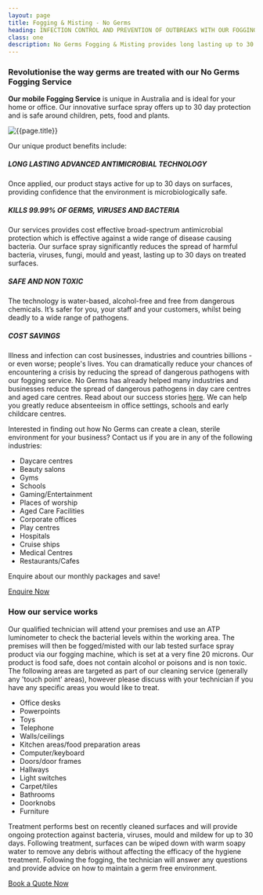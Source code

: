 ```yaml
---
layout: page
title: Fogging & Misting - No Germs
heading: INFECTION CONTROL AND PREVENTION OF OUTBREAKS WITH OUR FOGGING SERVICE
class: one
description: No Germs Fogging & Misting provides long lasting up to 30 day protection for your home or office.
---
```


<div class="commercial container pt-80 pb-60">
  <div class="row">
      <div class="col-md-12">
          <div class="service-details mb-30">
              <h3>Revolutionise the way germs are treated with our No Germs Fogging Service</h3>
              <p><b>Our mobile Fogging Service</b> is unique in Australia and is ideal for your home or office. Our innovative surface spray offers up to 30 day protection and is safe around children, pets, food and plants.</p>
          </div>
      </div>
  </div>
  <div class="row">
      <div class="col-xl-6 col-lg-12">
          <div class="s-details-img mb-30">
              <img src="{{site.baseurl}}/assets/img/commercial/fogging-and-misting.jpg" alt="{{page.title}}">
          </div>
      </div>
      <div class="col-xl-6 col-lg-12">
          <div class="service-details mb-40">
            <p>Our unique product benefits include:</p>
            <h5>LONG LASTING ADVANCED ANTIMICROBIAL TECHNOLOGY</h5>
            <p>Once applied, our product stays active for up to 30 days  on surfaces, providing confidence that the environment is microbiologically safe.</p>
            <h5>KILLS 99.99% OF GERMS, VIRUSES AND BACTERIA</h5>
            <p>Our services provides cost effective broad-spectrum antimicrobial protection which is effective against a wide range of disease causing bacteria. Our surface spray significantly reduces the spread of harmful bacteria, viruses, fungi, mould and yeast, lasting up to 30 days on treated surfaces.</p>
            <h5>SAFE AND NON TOXIC</h5>
            <p>The technology is water-based, alcohol-free and free from dangerous chemicals. It’s safer for you, your staff and your customers, whilst being deadly to a wide range of pathogens.</p>
            <h5>COST SAVINGS</h5>
            <p>Illness and infection can cost businesses, industries and countries billions - or even worse; people's lives. You can dramatically reduce your chances of encountering a crisis by reducing the spread of dangerous pathogens with our fogging service. No Germs has already helped many industries and businesses reduce the spread of dangerous pathogens in day care centres and aged care centres. Read about our success stories <a href="/articles/caring-for-our-kids">here</a>. We can help you greatly reduce absenteeism in office settings, schools and early childcare centres.</p>
          </div>
      </div>
  </div>
  <div class="row">
      <div class="col-md-12">
          <div class="service-details">
            <p>Interested in finding out how No Germs can create a clean, sterile environment for your business? Contact us if you are in any of the following industries:</p>
          </div>
      </div>
  </div>
  <div>
    <ul class="row list-unstyled">
      <li class="col-sm-6 col-md-4">Daycare centres</li>
      <li class="col-sm-6 col-md-4">Beauty salons</li>
      <li class="col-sm-6 col-md-4">Gyms</li>
      <li class="col-sm-6 col-md-4">Schools</li>
      <li class="col-sm-6 col-md-4">Gaming/Entertainment</li>
      <li class="col-sm-6 col-md-4">Places of worship</li>
      <li class="col-sm-6 col-md-4">Aged Care Facilities</li>
      <li class="col-sm-6 col-md-4">Corporate offices</li>
      <li class="col-sm-6 col-md-4">Play centres</li>
      <li class="col-sm-6 col-md-4">Hospitals</li>
      <li class="col-sm-6 col-md-4">Cruise ships</li>
      <li class="col-sm-6 col-md-4">Medical Centres</li>
      <li class="col-sm-6 col-md-4">Restaurants/Cafes</li>
    </ul>
  </div>
  <div class="row">
      <div class="col-md-12 mb-20">
            <div class="text-center">
              <p>Enquire about our monthly packages and save!</p>
              <p><a href="/contact" class="btn">Enquire Now</a></p>
            </div>
      </div>
  </div>
  <div class="row">
      <div class="col-md-12">
          <div class="service-details">
              <h3>How our service works</h3>
              <p>Our qualified technician will attend your premises and use an ATP luminometer to check the bacterial levels within the working area. The premises will then be fogged/misted with our lab tested surface spray product via our fogging machine, which is set at a very fine 20 microns. Our product is food safe, does not contain alcohol or poisons and is non toxic. The following areas are targeted as part of our cleaning service (generally any 'touch point' areas), however please discuss with your technician if you have any specific areas you would like to treat.</p>
          </div>
      </div>
  </div>
  <div>
    <ul class="row list-unstyled">
      <li class="col-sm-6 col-md-4">Office desks</li>
      <li class="col-sm-6 col-md-4">Powerpoints</li>
      <li class="col-sm-6 col-md-4">Toys</li>
      <li class="col-sm-6 col-md-4">Telephone</li>
      <li class="col-sm-6 col-md-4">Walls/ceilings</li>
      <li class="col-sm-6 col-md-4">Kitchen areas/food preparation areas</li>
      <li class="col-sm-6 col-md-4">Computer/keyboard</li>
      <li class="col-sm-6 col-md-4">Doors/door frames</li>
      <li class="col-sm-6 col-md-4">Hallways</li>
      <li class="col-sm-6 col-md-4">Light switches</li>
      <li class="col-sm-6 col-md-4">Carpet/tiles</li>
      <li class="col-sm-6 col-md-4">Bathrooms</li>
      <li class="col-sm-6 col-md-4">Doorknobs</li>
      <li class="col-sm-6 col-md-4">Furniture</li>
    </ul>
  </div>
  <div class="row">
      <div class="col-md-12">
            <div class="service-details">
              <p>Treatment performs best on recently cleaned surfaces and will provide ongoing protection against bacteria, viruses, mould and mildew for up to 30 days. Following treatment, surfaces can be wiped down with warm soapy water to remove any debris without affecting the efficacy of the hygiene treatment. Following the fogging, the technician will answer any questions and provide advice on how to maintain a germ free environment.</p>
            </div>
            <div class="text-center">
              <p><a href="/contact" class="btn">Book a Quote Now</a></p>
            </div>
      </div>
  </div>
</div>
